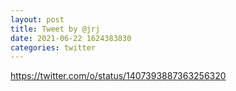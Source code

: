 ```yaml
--- 
layout: post 
title: Tweet by @jrj 
date: 2021-06-22 1624383830 
categories: twitter 
--- 
```

https://twitter.com/o/status/1407393887363256320
